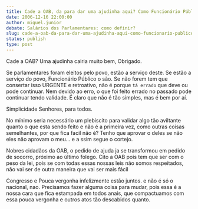 ```yaml
---
title: Cade a OAB, da para dar uma ajudinha aqui? Como Funcionário Público que são, não devem poder legislar em causa própria.
date: 2006-12-16 22:00:00
author: miguel.junior
debate: Salários dos Parlamentares: como definir?
slug: cade-a-oab-da-para-dar-uma-ajudinha-aqui-como-funcionario-publico-que-sao-nao-devem-poder-legislar-em-causa-propria
status: publish 
type: post
---
```


Cade a OAB? Uma ajudinha cairia muito bem, Obrigado.   

Se parlamentares foram eleitos pelo povo, estão a serviço deste. Se estão a serviço do povo, Funcionário Público o são. Se não forem tem que consertar isso URGENTE e retroativo, não é porque `tá errado` que deve ou pode continuar. Nem devido ao erro, o que foi feito errado no passado pode continuar tendo validade. É claro que não é tão simples, mas é bem por aí.   

Simplicidade Senhores, para todos.  

  

No mínimo seria necessário um plebiscito para validar algo tão aviltante quanto o que esta sendo feito e não é a primeira vez, como outras coisas semelhantes, por que fica facil não é? Tenho que aprovar o deles se não eles não aprovam o meu... e a ssim segue o cortejo.  

Nobres cidadãos da OAB, o pedido de ajuda ja se transformou em pedido de socorro, próximo ao último folego. Cito a OAB pois tem que ser com o peso da lei, pois se com todas essas nossas leis não somos respeitados, não vai ser de outra maneira que vai ser mais fácil  

Congresso e Pouca vergonha infelizmente estão juntos. e não é só o nacional, nao. Precisamos fazer alguma coisa para mudar, pois essa é a nossa cara que fica estampada em todos anais, que compactuamos com essa pouca vergonha e outros atos tão descabidos quanto.
